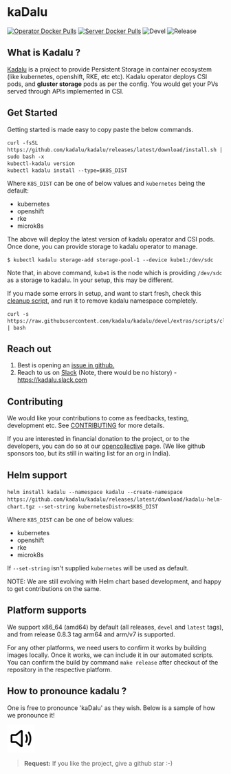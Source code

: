 # kaDalu

[![Operator Docker Pulls](https://img.shields.io/docker/pulls/kadalu/kadalu-operator.svg?label=DockerPulls%20Operator)](https://img.shields.io/docker/pulls/kadalu/kadalu-operator.svg)
[![Server Docker Pulls](https://img.shields.io/docker/pulls/kadalu/kadalu-server.svg?label=DockerPulls%20Server)](https://img.shields.io/docker/pulls/kadalu/kadalu-server.svg)
![Devel](https://github.com/kadalu/kadalu/actions/workflows/on-pr-merge.yml/badge.svg)
![Release](https://github.com/kadalu/kadalu/actions/workflows/on-release-tag.yml/badge.svg)

## What is Kadalu ?

[Kadalu](https://kadalu.io) is a project to provide Persistent Storage in container ecosystem (like kubernetes, openshift, RKE, etc etc). Kadalu operator deploys CSI pods, and **gluster storage** pods as per the config. You would get your PVs served through APIs implemented in CSI.

## Get Started

Getting started is made easy to copy paste the below commands.

```console
curl -fsSL https://github.com/kadalu/kadalu/releases/latest/download/install.sh | sudo bash -x
kubectl-kadalu version
kubectl kadalu install --type=$K8S_DIST
```

Where `K8S_DIST` can be one of below values and `kubernetes` being the default:
- kubernetes
- openshift
- rke
- microk8s

The above will deploy the latest version of kadalu operator and CSI pods. Once done, you can provide storage to kadalu operator to manage.

```
$ kubectl kadalu storage-add storage-pool-1 --device kube1:/dev/sdc
```

Note that, in above command, `kube1` is the node which is providing `/dev/sdc` as a storage to kadalu. In your setup, this may be different.

If you made some errors in setup, and want to start fresh, check this [cleanup script](extras/scripts/cleanup), and run it to remove kadalu namespace completely.

```
curl -s https://raw.githubusercontent.com/kadalu/kadalu/devel/extras/scripts/cleanup | bash
```


## Reach out

1. Best is opening an [issue in github.](https://github.com/kadalu/kadalu/issues)
2. Reach to us on [Slack](https://join.slack.com/t/kadalu/shared_invite/enQtNzg1ODQ0MDA5NTM2LWMzMTc5ZTJmMjk4MzI0YWVhOGFlZTJjZjY5MDNkZWI0Y2VjMDBlNzVkZmI1NWViN2U3MDNlNDJhNjE5OTBlOGU) (Note, there would be no history) - https://kadalu.slack.com


## Contributing

We would like your contributions to come as feedbacks, testing, development etc. See [CONTRIBUTING](CONTRIBUTING.md) for more details.

If you are interested in financial donation to the project, or to the developers, you can do so at our [opencollective](https://opencollective.com/kadalu) page. (We like github sponsors too, but its still in waiting list for an org in India).


## Helm support

`helm install kadalu --namespace kadalu --create-namespace https://github.com/kadalu/kadalu/releases/latest/download/kadalu-helm-chart.tgz --set-string kubernetesDistro=$K8S_DIST`

Where `K8S_DIST` can be one of below values:
- kubernetes
- openshift
- rke
- microk8s

If `--set-string` isn't supplied `kubernetes` will be used as default.

NOTE: We are still evolving with Helm chart based development, and happy to get contributions on the same.

## Platform supports

We support x86_64 (amd64) by default (all releases, `devel` and `latest` tags), and from release 0.8.3 tag arm64 and arm/v7 is supported.

For any other platforms, we need users to confirm it works by building images locally. Once it works, we can include it in our automated scripts. You can confirm the build by command `make release` after checkout of the repository in the respective platform.


## How to pronounce kadalu ?

One is free to pronounce 'kaDalu' as they wish. Below is a sample of how we pronounce it!

[<img src="https://raw.githubusercontent.com/kadalu/kadalu/devel/extras/assets/speaker.svg" width="64"/>](https://raw.githubusercontent.com/kadalu/kadalu/devel/extras/assets/kadalu_01.wav)


>
>**Request:** If you like the project, give a github star :-)
>

